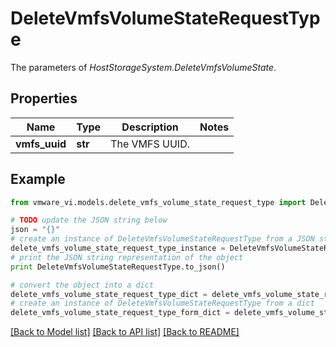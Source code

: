 # DeleteVmfsVolumeStateRequestType

The parameters of *HostStorageSystem.DeleteVmfsVolumeState*. 

## Properties
Name | Type | Description | Notes
------------ | ------------- | ------------- | -------------
**vmfs_uuid** | **str** | The VMFS UUID.  | 

## Example

```python
from vmware_vi.models.delete_vmfs_volume_state_request_type import DeleteVmfsVolumeStateRequestType

# TODO update the JSON string below
json = "{}"
# create an instance of DeleteVmfsVolumeStateRequestType from a JSON string
delete_vmfs_volume_state_request_type_instance = DeleteVmfsVolumeStateRequestType.from_json(json)
# print the JSON string representation of the object
print DeleteVmfsVolumeStateRequestType.to_json()

# convert the object into a dict
delete_vmfs_volume_state_request_type_dict = delete_vmfs_volume_state_request_type_instance.to_dict()
# create an instance of DeleteVmfsVolumeStateRequestType from a dict
delete_vmfs_volume_state_request_type_form_dict = delete_vmfs_volume_state_request_type.from_dict(delete_vmfs_volume_state_request_type_dict)
```
[[Back to Model list]](../README.md#documentation-for-models) [[Back to API list]](../README.md#documentation-for-api-endpoints) [[Back to README]](../README.md)


